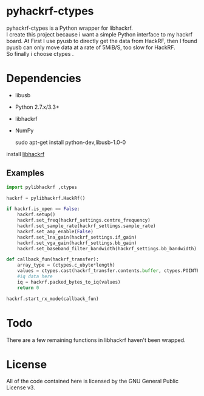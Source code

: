 pyhackrf-ctypes
==============
pyhackrf-ctypes is a Python wrapper for libhackrf.<br>
I create this project because  i want a simple Python interface to my hackrf board.
At First I use pyusb to directly get the data from HackRF,  then I found pyusb can only move data at a  rate of  5MiB/S, too slow for HackRF.<br>
So finally i choose ctypes .

# Dependencies

* libusb
* Python 2.7.x/3.3+
* libhackrf
* NumPy

    sudo apt-get install python-dev,libusb-1.0-0

install [libhackrf](https://github.com/mossmann/hackrf/tree/master/host)

## Examples

```python
import pylibhackrf ,ctypes

hackrf = pylibhackrf.HackRf()

if hackrf.is_open == False:
    hackrf.setup()
    hackrf.set_freq(hackrf_settings.centre_frequency)
    hackrf.set_sample_rate(hackrf_settings.sample_rate)
    hackrf.set_amp_enable(False)
    hackrf.set_lna_gain(hackrf_settings.if_gain)
    hackrf.set_vga_gain(hackrf_settings.bb_gain)    
    hackrf.set_baseband_filter_bandwidth(hackrf_settings.bb_bandwidth)  

def callback_fun(hackrf_transfer):
    array_type = (ctypes.c_ubyte*length)
    values = ctypes.cast(hackrf_transfer.contents.buffer, ctypes.POINTER(array_type)).contents
    #iq data here
    iq = hackrf.packed_bytes_to_iq(values)    
    return 0

hackrf.start_rx_mode(callback_fun)
```

# Todo
There are a few remaining functions in libhackrf  haven't been wrapped.

# License
All of the code contained here is licensed by the GNU General Public License v3.
